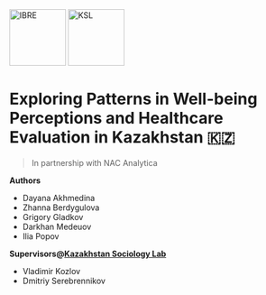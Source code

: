 <img height="100" alt="IBRE" src="https://github.com/user-attachments/assets/fecd0d4b-3016-443e-a307-365f7441c1c9" />
<img height="100" alt="KSL" src="https://github.com/user-attachments/assets/04344d21-1f73-418c-8bc3-72fa070a3a02" />

</br>

# Exploring Patterns in Well-being Perceptions and Healthcare Evaluation in Kazakhstan 🇰🇿

>In partnership with NAC Analytica

**Authors**  
- Dayana Akhmedina
- Zhanna Berdygulova
- Grigory Gladkov
- Darkhan Medeuov
- Ilia Popov

**Supervisors@[Kazakhstan Sociology Lab](https://sociologylab.kz)**
- Vladimir Kozlov
- Dmitriy Serebrennikov

